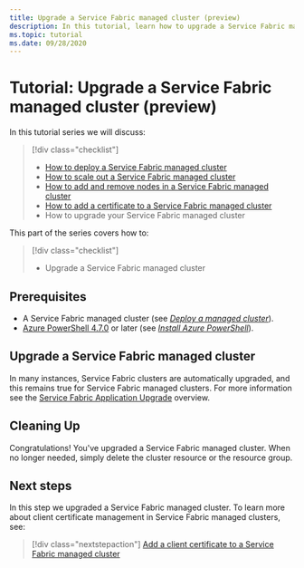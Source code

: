 ```yaml
---
title: Upgrade a Service Fabric managed cluster (preview)
description: In this tutorial, learn how to upgrade a Service Fabric managed cluster.
ms.topic: tutorial
ms.date: 09/28/2020
---
```


# Tutorial: Upgrade a Service Fabric managed cluster (preview)

In this tutorial series we will discuss:

> [!div class="checklist"]
> * [How to deploy a Service Fabric managed cluster](tutorial-managed-cluster-deploy.md)
> * [How to scale out a Service Fabric managed cluster](tutorial-managed-cluster-scale.md)
> * [How to add and remove nodes in a Service Fabric managed cluster](tutorial-managed-cluster-add-remove-node-type.md)
> * [How to add a certificate to a Service Fabric managed cluster](tutorial-managed-cluster-certificate.md)
> * How to upgrade your Service Fabric managed cluster

This part of the series covers how to:

> [!div class="checklist"]
> * Upgrade a Service Fabric managed cluster

## Prerequisites

* A Service Fabric managed cluster (see [*Deploy a managed cluster*](tutorial-managed-cluster-deploy.md)).
* [Azure PowerShell 4.7.0](https://docs.microsoft.com/powershell/azure/release-notes-azureps?view=azps-4.7.0&preserve-view=true#azservicefabric) or later (see [*Install Azure PowerShell*](https://docs.microsoft.com/powershell/azure/install-az-ps?view=azps-4.7.0&preserve-view=true)).

## Upgrade a Service Fabric managed cluster

In many instances, Service Fabric clusters are automatically upgraded, and this remains true for Service Fabric managed clusters. For more information see the [Service Fabric Application Upgrade](service-fabric-application-upgrade.md) overview.

## Cleaning Up

Congratulations! You've upgraded a Service Fabric managed cluster. When no longer needed, simply delete the cluster resource or the resource group.

## Next steps

In this step we upgraded a Service Fabric managed cluster. To learn more about client certificate management in Service Fabric managed clusters, see:

> [!div class="nextstepaction"]
> [Add a client certificate to a Service Fabric managed cluster](./tutorial-managed-cluster-certificate.md)

